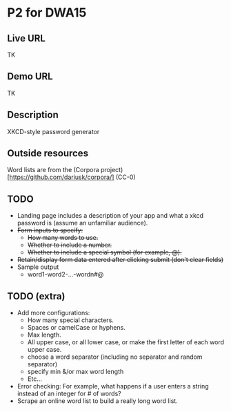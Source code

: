 # P2 for DWA15

## Live URL

TK

## Demo URL

TK

## Description

XKCD-style password generator

## Outside resources

Word lists are from the (Corpora project)[https://github.com/dariusk/corpora/]  (CC-0)

## TODO 
- Landing page includes a description of your app and what a xkcd password is (assume an unfamiliar audience).
- ~~Form inputs to specify:~~
	- ~~How many words to use.~~
	- ~~Whether to include a number.~~
	- ~~Whether to include a special symbol (for example, @).~~
- ~~Retain/display form data entered after clicking submit (don't clear fields)~~
- Sample output
	- word1-word2-...-wordn#@

## TODO (extra)
- Add more configurations:
	- How many special characters.
	- Spaces or camelCase or hyphens.
	- Max length.
	- All upper case, or all lower case, or make the first letter of each word upper case.
	- choose a word separator (including no separator and random separator)
	- specify min &/or max word length
	- Etc...
- Error checking: For example, what happens if a user enters a string instead of an integer for # of words?
- Scrape an online word list to build a really long word list. 